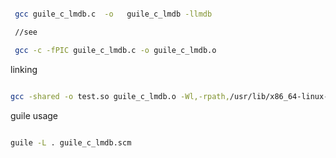 


```bash

 gcc guile_c_lmdb.c  -o   guile_c_lmdb -llmdb

 //see

 gcc -c -fPIC guile_c_lmdb.c -o guile_c_lmdb.o

```

linking 
```bash

gcc -shared -o test.so guile_c_lmdb.o -Wl,-rpath,/usr/lib/x86_64-linux-gnu -lm -llmdb
```

guile usage 
``` bash

guile -L . guile_c_lmdb.scm 

```